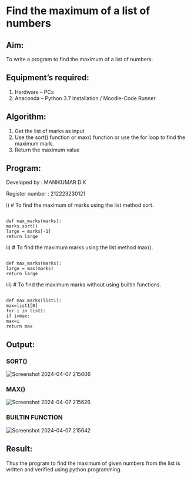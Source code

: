 # Find the maximum of a list of numbers
## Aim:
To write a program to find the maximum of a list of numbers.
## Equipment’s required:
1.	Hardware – PCs
2.	Anaconda – Python 3.7 Installation / Moodle-Code Runner
## Algorithm:
1.	Get the list of marks as input
2.	Use the sort() function or max() function or use the for loop to find the maximum mark.
3.	Return the maximum value
## Program:

Developed by : MANIKUMAR D.K

Register number : 212223230121

i)	# To find the maximum of marks using the list method sort.
```

def max_marks(marks):
marks.sort()
large = marks[-1]
return large

```
ii)	# To find the maximum marks using the list method max().
```

def max_marks(marks):
large = max(marks)
return large

```
iii) # To find the maximum marks without using builtin functions.
```

def max_marks(list1):
max=list1[0]
for i in list1:
if i>max:
max=i
return max

```

## Output:
### SORT()
![Screenshot 2024-04-07 215606](https://github.com/MANIKUMARDK/FindMaximum/assets/147215581/49ef61b2-edd1-4f58-8b96-032d7f75b56f)

### MAX()
![Screenshot 2024-04-07 215626](https://github.com/MANIKUMARDK/FindMaximum/assets/147215581/14f2fab3-e019-473d-86be-a70db09fb39f)


### BUILTIN FUNCTION
![Screenshot 2024-04-07 215642](https://github.com/MANIKUMARDK/FindMaximum/assets/147215581/7ee984cf-675d-40e4-a394-d9d5a1157e7d)



## Result:
Thus the program to find the maximum of given numbers from the list is written and verified using python programming.
